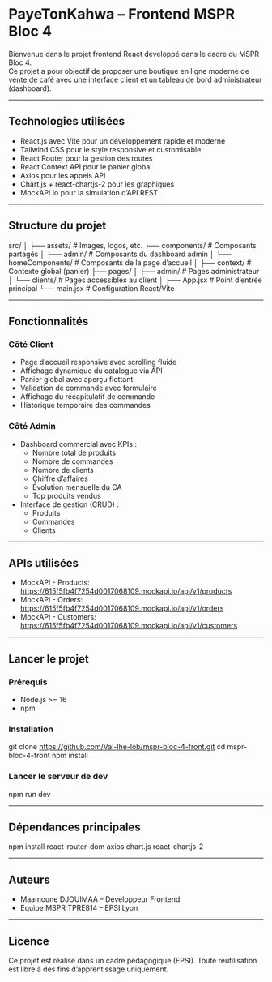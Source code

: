 
# PayeTonKahwa – Frontend MSPR Bloc 4

Bienvenue dans le projet frontend React développé dans le cadre du MSPR Bloc 4.  
Ce projet a pour objectif de proposer une boutique en ligne moderne de vente de café avec une interface client et un tableau de bord administrateur (dashboard).

---

## Technologies utilisées

- React.js avec Vite pour un développement rapide et moderne
- Tailwind CSS pour le style responsive et customisable
- React Router pour la gestion des routes
- React Context API pour le panier global
- Axios pour les appels API
- Chart.js + react-chartjs-2 pour les graphiques
- MockAPI.io pour la simulation d’API REST

---

## Structure du projet

src/
│
├── assets/                   # Images, logos, etc.
├── components/              # Composants partagés
│   ├── admin/               # Composants du dashboard admin
│   └── homeComponents/      # Composants de la page d’accueil
│
├── context/                 # Contexte global (panier)
├── pages/
│   ├── admin/               # Pages administrateur
│   └── clients/             # Pages accessibles au client
│
├── App.jsx                  # Point d’entrée principal
└── main.jsx                 # Configuration React/Vite

---

## Fonctionnalités

### Côté Client
- Page d’accueil responsive avec scrolling fluide
- Affichage dynamique du catalogue via API
- Panier global avec aperçu flottant
- Validation de commande avec formulaire
- Affichage du récapitulatif de commande
- Historique temporaire des commandes

### Côté Admin
- Dashboard commercial avec KPIs :
  - Nombre total de produits
  - Nombre de commandes
  - Nombre de clients
  - Chiffre d’affaires
  - Évolution mensuelle du CA
  - Top produits vendus
- Interface de gestion (CRUD) :
  - Produits
  - Commandes
  - Clients

---

## APIs utilisées

- MockAPI - Products: https://615f5fb4f7254d0017068109.mockapi.io/api/v1/products
- MockAPI - Orders: https://615f5fb4f7254d0017068109.mockapi.io/api/v1/orders
- MockAPI - Customers: https://615f5fb4f7254d0017068109.mockapi.io/api/v1/customers

---

## Lancer le projet

### Prérequis
- Node.js >= 16
- npm

### Installation

git clone https://github.com/Val-lhe-lob/mspr-bloc-4-front.git
cd mspr-bloc-4-front
npm install

### Lancer le serveur de dev

npm run dev

---

## Dépendances principales

npm install react-router-dom axios chart.js react-chartjs-2

---

## Auteurs

- Maamoune DJOUIMAA – Développeur Frontend
- Équipe MSPR TPRE814 – EPSI Lyon

---

## Licence

Ce projet est réalisé dans un cadre pédagogique (EPSI). Toute réutilisation est libre à des fins d’apprentissage uniquement.
